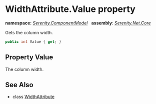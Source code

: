 # WidthAttribute.Value property
**namespace:** *[Serenity.ComponentModel](../../README.md#serenity.componentmodel-namespace)*   **assembly**: *[Serenity.Net.Core](../../README.md)*

Gets the column width.

```csharp
public int Value { get; }
```

## Property Value

The column width.

## See Also

* class [WidthAttribute](../WidthAttribute.md)